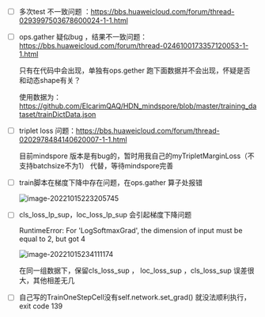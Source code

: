 

- [ ] 多次test 不一致问题 ：https://bbs.huaweicloud.com/forum/thread-0293997503678600024-1-1.html

- [ ] ops.gather 疑似bug ，结果不一致问题：https://bbs.huaweicloud.com/forum/thread-0246100173357120053-1-1.html 

  只有在代码中会出现，单独有ops.gether 跑下面数据并不会出现，怀疑是否和动态shape有关？

  使用数据为：https://github.com/ElcarimQAQ/HDN_mindspore/blob/master/training_dataset/trainDictData.json

- [ ] triplet loss 问题：https://bbs.huaweicloud.com/forum/thread-0202978484140620007-1-1.html

  目前mindspore 版本是有bug的，暂时用我自己的myTripletMarginLoss（不支持batchsize不为1） 代替，等待mindspore完善

- [ ] train脚本在梯度下降中存在问题，在ops.gather 算子处报错

  ![image-20221015223205745](http://picbed.elcarimqaq.top/img/image-20221015223205745.png)

- [ ] cls_loss_lp_sup，loc_loss_lp_sup 会引起梯度下降问题

  RuntimeError: For 'LogSoftmaxGrad', the dimension of input must be equal to 2, but got 4

  ![image-20221015234111174](http://picbed.elcarimqaq.top/img/image-20221015234111174.png)

  在同一组数据下，保留cls_loss_sup ， loc_loss_sup ，cls_loss_sup 误差很大，其他相差无几

- [ ] 自己写的TrainOneStepCell没有self.network.set_grad() 就没法顺利执行，exit code 139